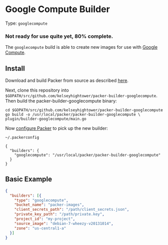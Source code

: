 # Google Compute Builder

Type: `googlecompute`

### Not ready for use quite yet, 80% complete.

The `googlecompute` build is able to create new images for use with
[Google Compute](https://cloud.google.com/products/compute-engine).

## Install

Download and build Packer from source as described [here](https://github.com/mitchellh/packer#developing-packer).

Next, clone this repository into `$GOPATH/src/github.com/kelseyhightower/packer-builder-googlecompute`.  Then build the packer-builder-googlecompute binary:

```
cd $GOPATH/src/github.com/kelseyhightower/packer-builder-googlecompute
go build -o /usr/local/packer/packer-builder-googlecompute \
plugin/builder-googlecompute/main.go
```

Now [configure Packer](http://www.packer.io/docs/other/core-configuration.html) to pick up the new builder:

`~/.packerconfig`

```
{
  "builders": {
    "googlecompute": "/usr/local/packer/packer-builder-googlecompute"
  }
}
```

## Basic Example

```JSON
{
  "builders": [{
    "type": "googlecompute",
    "bucket_name": "packer-images",
    "client_secrets_path": "/path/client_secrets.json",
    "private_key_path": "/path/private.key",
    "project_id": "my-project",
    "source_image": "debian-7-wheezy-v20131014",
    "zone": "us-central1-a"
  }]
}
```
